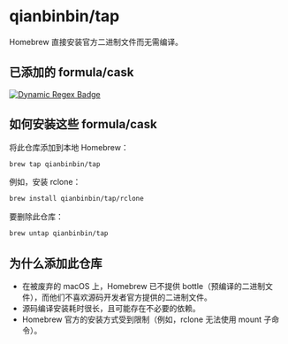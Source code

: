 # qianbinbin/tap

Homebrew 直接安装官方二进制文件而无需编译。

## 已添加的 formula/cask

[![Dynamic Regex Badge](<https://img.shields.io/badge/dynamic/regex?url=https%3A%2F%2Fgithub.com%2Fqianbinbin%2Fhomebrew-tap%2Fraw%2Frefs%2Fheads%2Fmaster%2FFormula%2Frclone.rb&search=version%20%22(.%2B)%22&replace=%241&label=rclone>)](Formula/rclone.rb)

## 如何安装这些 formula/cask

将此仓库添加到本地 Homebrew：

```sh
brew tap qianbinbin/tap
```

例如，安装 rclone：

```sh
brew install qianbinbin/tap/rclone
```

要删除此仓库：

```sh
brew untap qianbinbin/tap
```

## 为什么添加此仓库

- 在被废弃的 macOS 上，Homebrew 已不提供 bottle（预编译的二进制文件），而他们不喜欢源码开发者官方提供的二进制文件。
- 源码编译安装耗时很长，且可能存在不必要的依赖。
- Homebrew 官方的安装方式受到限制（例如，rclone 无法使用 mount 子命令）。
